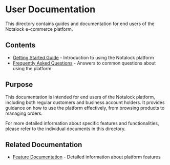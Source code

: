 # User Documentation

This directory contains guides and documentation for end users of the Notalock e-commerce platform.

## Contents

- [Getting Started Guide](./getting-started.md) - Introduction to using the Notalock platform
- [Frequently Asked Questions](./faq.md) - Answers to common questions about using the platform

## Purpose

This documentation is intended for end users of the Notalock platform, including both regular customers and business account holders. It provides guidance on how to use the platform effectively, from browsing products to managing orders.

For more detailed information about specific features and functionalities, please refer to the individual documents in this directory.

## Related Documentation

- [Feature Documentation](../features/) - Detailed information about platform features

